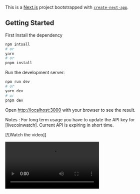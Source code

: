 This is a [Next.js](https://nextjs.org/) project bootstrapped with [`create-next-app`](https://github.com/vercel/next.js/tree/canary/packages/create-next-app).

## Getting Started

First Install the dependency

```bash
npm intsall
# or
yarn
# or
pnpm install
```

Run the development server:

```bash
npm run dev
# or
yarn dev
# or
pnpm dev
```

Open [http://localhost:3000](http://localhost:3000) with your browser to see the result.

Notes : For long term usage you have to update the API key for [livecoinwatch]. Current API is expiring in short time.

[![Watch the video]]

<video src="https://github.com/Anujkumar-Sharma/realtime-crypto-trending/blob/main/sample_intro.mp4" width="300" ></video>
